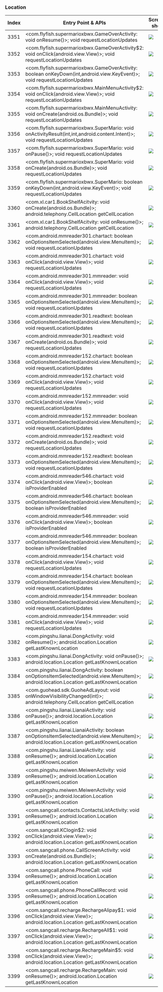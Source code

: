 ### Location
| Index | Entry Point & APIs | Screen shot | Resource id | Label |
| ------------- | ------------- | ------------- |-------------|-------------|
| 3351 | <com.flyfish.supermarioxbwx.GameOverActivity: void onResume()>; void requestLocationUpdates | ![](D:\COSMOS\output\py\Drebin\VirusShare_Android_20130506\VirusShare_b817a94ce8a7912fd873a390e3945067\com.flyfish.supermarioxbwx.GameOverActivity.png) |  | |
| 3352 | <com.flyfish.supermarioxbwx.GameOverActivity$2: void onClick(android.view.View)>; void requestLocationUpdates | ![](D:\COSMOS\output\py\Drebin\VirusShare_Android_20130506\VirusShare_b817a94ce8a7912fd873a390e3945067\com.flyfish.supermarioxbwx.GameOverActivity.png) |  | |
| 3353 | <com.flyfish.supermarioxbwx.GameOverActivity: boolean onKeyDown(int,android.view.KeyEvent)>; void requestLocationUpdates | ![](D:\COSMOS\output\py\Drebin\VirusShare_Android_20130506\VirusShare_b817a94ce8a7912fd873a390e3945067\com.flyfish.supermarioxbwx.GameOverActivity.png) |  | |
| 3354 | <com.flyfish.supermarioxbwx.MainMenuActivity$2: void onClick(android.view.View)>; void requestLocationUpdates | ![](D:\COSMOS\output\py\Drebin\VirusShare_Android_20130506\VirusShare_b817a94ce8a7912fd873a390e3945067\com.flyfish.supermarioxbwx.MainMenuActivity.png) |  | |
| 3355 | <com.flyfish.supermarioxbwx.MainMenuActivity: void onCreate(android.os.Bundle)>; void requestLocationUpdates | ![](D:\COSMOS\output\py\Drebin\VirusShare_Android_20130506\VirusShare_b817a94ce8a7912fd873a390e3945067\com.flyfish.supermarioxbwx.MainMenuActivity.png) |  | |
| 3356 | <com.flyfish.supermarioxbwx.SuperMario: void onActivityResult(int,int,android.content.Intent)>; void requestLocationUpdates | ![](D:\COSMOS\output\py\Drebin\VirusShare_Android_20130506\VirusShare_b817a94ce8a7912fd873a390e3945067\com.flyfish.supermarioxbwx.SuperMario.png) |  | |
| 3357 | <com.flyfish.supermarioxbwx.SuperMario: void onPause()>; void requestLocationUpdates | ![](D:\COSMOS\output\py\Drebin\VirusShare_Android_20130506\VirusShare_b817a94ce8a7912fd873a390e3945067\com.flyfish.supermarioxbwx.SuperMario.png) |  | |
| 3358 | <com.flyfish.supermarioxbwx.SuperMario: void onCreate(android.os.Bundle)>; void requestLocationUpdates | ![](D:\COSMOS\output\py\Drebin\VirusShare_Android_20130506\VirusShare_b817a94ce8a7912fd873a390e3945067\com.flyfish.supermarioxbwx.SuperMario.png) |  | |
| 3359 | <com.flyfish.supermarioxbwx.SuperMario: boolean onKeyDown(int,android.view.KeyEvent)>; void requestLocationUpdates | ![](D:\COSMOS\output\py\Drebin\VirusShare_Android_20130506\VirusShare_b817a94ce8a7912fd873a390e3945067\com.flyfish.supermarioxbwx.SuperMario.png) |  | |
| 3360 | <com.xl.car1.BookShelfAcitvity: void onCreate(android.os.Bundle)>; android.telephony.CellLocation getCellLocation | ![](D:\COSMOS\output\py\Drebin\VirusShare_Android_20130506\VirusShare_b83c546ebac74ac06317cdd6ef995e0e\com.xl.car1.BookShelfAcitvity.png) |  | |
| 3361 | <com.xl.car1.BookShelfAcitvity: void onResume()>; android.telephony.CellLocation getCellLocation | ![](D:\COSMOS\output\py\Drebin\VirusShare_Android_20130506\VirusShare_b83c546ebac74ac06317cdd6ef995e0e\com.xl.car1.BookShelfAcitvity.png) |  | |
| 3362 | <com.android.mmreader301.chartact: boolean onOptionsItemSelected(android.view.MenuItem)>; void requestLocationUpdates | ![](D:\COSMOS\output\py\Drebin\VirusShare_Android_20130506\VirusShare_b877162b602bb5e24e96aa6f9d1c06b8\com.android.mmreader301.chartact.png) |  | |
| 3363 | <com.android.mmreader301.chartact: void onClick(android.view.View)>; void requestLocationUpdates | ![](D:\COSMOS\output\py\Drebin\VirusShare_Android_20130506\VirusShare_b877162b602bb5e24e96aa6f9d1c06b8\com.android.mmreader301.chartact.png) |  | |
| 3364 | <com.android.mmreader301.mmreader: void onClick(android.view.View)>; void requestLocationUpdates | ![](D:\COSMOS\output\py\Drebin\VirusShare_Android_20130506\VirusShare_b877162b602bb5e24e96aa6f9d1c06b8\com.android.mmreader301.mmreader.png) |  | |
| 3365 | <com.android.mmreader301.mmreader: boolean onOptionsItemSelected(android.view.MenuItem)>; void requestLocationUpdates | ![](D:\COSMOS\output\py\Drebin\VirusShare_Android_20130506\VirusShare_b877162b602bb5e24e96aa6f9d1c06b8\com.android.mmreader301.mmreader.png) |  | |
| 3366 | <com.android.mmreader301.readtext: boolean onOptionsItemSelected(android.view.MenuItem)>; void requestLocationUpdates | ![](D:\COSMOS\output\py\Drebin\VirusShare_Android_20130506\VirusShare_b877162b602bb5e24e96aa6f9d1c06b8\com.android.mmreader301.readtext.png) |  | |
| 3367 | <com.android.mmreader301.readtext: void onCreate(android.os.Bundle)>; void requestLocationUpdates | ![](D:\COSMOS\output\py\Drebin\VirusShare_Android_20130506\VirusShare_b877162b602bb5e24e96aa6f9d1c06b8\com.android.mmreader301.readtext.png) |  | |
| 3368 | <com.android.mmreader152.chartact: boolean onOptionsItemSelected(android.view.MenuItem)>; void requestLocationUpdates | ![](D:\COSMOS\output\py\Drebin\VirusShare_Android_20130506\VirusShare_b89d8f1bc81a23202b81539394606185\com.android.mmreader152.chartact.png) |  | |
| 3369 | <com.android.mmreader152.chartact: void onClick(android.view.View)>; void requestLocationUpdates | ![](D:\COSMOS\output\py\Drebin\VirusShare_Android_20130506\VirusShare_b89d8f1bc81a23202b81539394606185\com.android.mmreader152.chartact.png) |  | |
| 3370 | <com.android.mmreader152.mmreader: void onClick(android.view.View)>; void requestLocationUpdates | ![](D:\COSMOS\output\py\Drebin\VirusShare_Android_20130506\VirusShare_b89d8f1bc81a23202b81539394606185\com.android.mmreader152.mmreader.png) |  | |
| 3371 | <com.android.mmreader152.mmreader: boolean onOptionsItemSelected(android.view.MenuItem)>; void requestLocationUpdates | ![](D:\COSMOS\output\py\Drebin\VirusShare_Android_20130506\VirusShare_b89d8f1bc81a23202b81539394606185\com.android.mmreader152.mmreader.png) |  | |
| 3372 | <com.android.mmreader152.readtext: void onCreate(android.os.Bundle)>; void requestLocationUpdates | ![](D:\COSMOS\output\py\Drebin\VirusShare_Android_20130506\VirusShare_b89d8f1bc81a23202b81539394606185\com.android.mmreader152.readtext.png) |  | |
| 3373 | <com.android.mmreader152.readtext: boolean onOptionsItemSelected(android.view.MenuItem)>; void requestLocationUpdates | ![](D:\COSMOS\output\py\Drebin\VirusShare_Android_20130506\VirusShare_b89d8f1bc81a23202b81539394606185\com.android.mmreader152.readtext.png) |  | |
| 3374 | <com.android.mmreader546.chartact: void onClick(android.view.View)>; boolean isProviderEnabled | ![](D:\COSMOS\output\py\Drebin\VirusShare_Android_20130506\VirusShare_b8c8c830195dfa68569894e3fd0901cd\com.android.mmreader546.chartact.png) |  | |
| 3375 | <com.android.mmreader546.chartact: boolean onOptionsItemSelected(android.view.MenuItem)>; boolean isProviderEnabled | ![](D:\COSMOS\output\py\Drebin\VirusShare_Android_20130506\VirusShare_b8c8c830195dfa68569894e3fd0901cd\com.android.mmreader546.chartact.png) |  | |
| 3376 | <com.android.mmreader546.mmreader: void onClick(android.view.View)>; boolean isProviderEnabled | ![](D:\COSMOS\output\py\Drebin\VirusShare_Android_20130506\VirusShare_b8c8c830195dfa68569894e3fd0901cd\com.android.mmreader546.mmreader.png) |  | |
| 3377 | <com.android.mmreader546.mmreader: boolean onOptionsItemSelected(android.view.MenuItem)>; boolean isProviderEnabled | ![](D:\COSMOS\output\py\Drebin\VirusShare_Android_20130506\VirusShare_b8c8c830195dfa68569894e3fd0901cd\com.android.mmreader546.mmreader.png) |  | |
| 3378 | <com.android.mmreader154.chartact: void onClick(android.view.View)>; void requestLocationUpdates | ![](D:\COSMOS\output\py\Drebin\VirusShare_Android_20130506\VirusShare_b902e44dde394f5fc2e42743be05f26a\com.android.mmreader154.chartact.png) |  | |
| 3379 | <com.android.mmreader154.chartact: boolean onOptionsItemSelected(android.view.MenuItem)>; void requestLocationUpdates | ![](D:\COSMOS\output\py\Drebin\VirusShare_Android_20130506\VirusShare_b902e44dde394f5fc2e42743be05f26a\com.android.mmreader154.chartact.png) |  | |
| 3380 | <com.android.mmreader154.mmreader: boolean onOptionsItemSelected(android.view.MenuItem)>; void requestLocationUpdates | ![](D:\COSMOS\output\py\Drebin\VirusShare_Android_20130506\VirusShare_b902e44dde394f5fc2e42743be05f26a\com.android.mmreader154.mmreader.png) |  | |
| 3381 | <com.android.mmreader154.mmreader: void onClick(android.view.View)>; void requestLocationUpdates | ![](D:\COSMOS\output\py\Drebin\VirusShare_Android_20130506\VirusShare_b902e44dde394f5fc2e42743be05f26a\com.android.mmreader154.mmreader.png) |  | |
| 3382 | <com.pingshu.lianai.DongActivity: void onResume()>; android.location.Location getLastKnownLocation | ![](D:\COSMOS\output\py\Drebin\VirusShare_Android_20130506\VirusShare_b9e2dd926adbe597e4744573c549e234\com.pingshu.lianai.DongActivity.png) |  | |
| 3383 | <com.pingshu.lianai.DongActivity: void onPause()>; android.location.Location getLastKnownLocation | ![](D:\COSMOS\output\py\Drebin\VirusShare_Android_20130506\VirusShare_b9e2dd926adbe597e4744573c549e234\com.pingshu.lianai.DongActivity.png) |  | |
| 3384 | <com.pingshu.lianai.DongActivity: boolean onOptionsItemSelected(android.view.MenuItem)>; android.location.Location getLastKnownLocation | ![](D:\COSMOS\output\py\Drebin\VirusShare_Android_20130506\VirusShare_b9e2dd926adbe597e4744573c549e234\com.pingshu.lianai.DongActivity.png) |  | |
| 3385 | <com.guohead.sdk.GuoheAdLayout: void onWindowVisibilityChanged(int)>; android.telephony.CellLocation getCellLocation | ![](D:\COSMOS\output\py\Drebin\VirusShare_Android_20130506\VirusShare_b9e2dd926adbe597e4744573c549e234\com.pingshu.lianai.DongActivity.png) | {'2130903041': <sensitive_component.SensitiveComponent.SensitiveView object at 0x000001D8DF013B00>} | |
| 3386 | <com.pingshu.lianai.LianaiActivity: void onPause()>; android.location.Location getLastKnownLocation | ![](D:\COSMOS\output\py\Drebin\VirusShare_Android_20130506\VirusShare_b9e2dd926adbe597e4744573c549e234\com.pingshu.lianai.LianaiActivity.png) |  | |
| 3387 | <com.pingshu.lianai.LianaiActivity: boolean onOptionsItemSelected(android.view.MenuItem)>; android.location.Location getLastKnownLocation | ![](D:\COSMOS\output\py\Drebin\VirusShare_Android_20130506\VirusShare_b9e2dd926adbe597e4744573c549e234\com.pingshu.lianai.LianaiActivity.png) |  | |
| 3388 | <com.pingshu.lianai.LianaiActivity: void onResume()>; android.location.Location getLastKnownLocation | ![](D:\COSMOS\output\py\Drebin\VirusShare_Android_20130506\VirusShare_b9e2dd926adbe597e4744573c549e234\com.pingshu.lianai.LianaiActivity.png) |  | |
| 3389 | <com.pingshu.meiwen.MeiwenActivity: void onResume()>; android.location.Location getLastKnownLocation | ![](D:\COSMOS\output\py\Drebin\VirusShare_Android_20130506\VirusShare_ba5f8adb269f61fcd8c544e8ac8cc8d2\com.pingshu.meiwen.MeiwenActivity.png) |  | |
| 3390 | <com.pingshu.meiwen.MeiwenActivity: void onPause()>; android.location.Location getLastKnownLocation | ![](D:\COSMOS\output\py\Drebin\VirusShare_Android_20130506\VirusShare_ba5f8adb269f61fcd8c544e8ac8cc8d2\com.pingshu.meiwen.MeiwenActivity.png) |  | |
| 3391 | <com.sangcall.contacts.ContactsListActivity: void onResume()>; android.location.Location getLastKnownLocation | ![](D:\COSMOS\output\py\Drebin\VirusShare_Android_20130506\VirusShare_e88aba7e791bbaa2d156968cd8091564\com.sangcall.contacts.ContactsListActivity.png) |  | |
| 3392 | <com.sangcall.KClogin$2: void onClick(android.view.View)>; android.location.Location getLastKnownLocation | ![](D:\COSMOS\output\py\Drebin\VirusShare_Android_20130506\VirusShare_e88aba7e791bbaa2d156968cd8091564\com.sangcall.KClogin.png) |  | |
| 3393 | <com.sangcall.phone.CallScreenActivity: void onCreate(android.os.Bundle)>; android.location.Location getLastKnownLocation | ![](D:\COSMOS\output\py\Drebin\VirusShare_Android_20130506\VirusShare_e88aba7e791bbaa2d156968cd8091564\com.sangcall.phone.CallScreenActivity.png) |  | |
| 3394 | <com.sangcall.phone.PhoneCall: void onResume()>; android.location.Location getLastKnownLocation | ![](D:\COSMOS\output\py\Drebin\VirusShare_Android_20130506\VirusShare_e88aba7e791bbaa2d156968cd8091564\com.sangcall.phone.PhoneCall.png) |  | |
| 3395 | <com.sangcall.phone.PhoneCallRecord: void onResume()>; android.location.Location getLastKnownLocation | ![](D:\COSMOS\output\py\Drebin\VirusShare_Android_20130506\VirusShare_e88aba7e791bbaa2d156968cd8091564\com.sangcall.phone.PhoneCallRecord.png) |  | |
| 3396 | <com.sangcall.recharge.RechargeAlipay$1: void onClick(android.view.View)>; android.location.Location getLastKnownLocation | ![](D:\COSMOS\output\py\Drebin\VirusShare_Android_20130506\VirusShare_e88aba7e791bbaa2d156968cd8091564\com.sangcall.recharge.RechargeAlipay.png) |  | |
| 3397 | <com.sangcall.recharge.RechargeAll$1: void onClick(android.view.View)>; android.location.Location getLastKnownLocation | ![](D:\COSMOS\output\py\Drebin\VirusShare_Android_20130506\VirusShare_e88aba7e791bbaa2d156968cd8091564\com.sangcall.recharge.RechargeAll.png) |  | |
| 3398 | <com.sangcall.recharge.RechargeMain$5: void onClick(android.view.View)>; android.location.Location getLastKnownLocation | ![](D:\COSMOS\output\py\Drebin\VirusShare_Android_20130506\VirusShare_e88aba7e791bbaa2d156968cd8091564\com.sangcall.recharge.RechargeMain.png) |  | |
| 3399 | <com.sangcall.recharge.RechargeMain: void onResume()>; android.location.Location getLastKnownLocation | ![](D:\COSMOS\output\py\Drebin\VirusShare_Android_20130506\VirusShare_e88aba7e791bbaa2d156968cd8091564\com.sangcall.recharge.RechargeMain.png) |  | |
